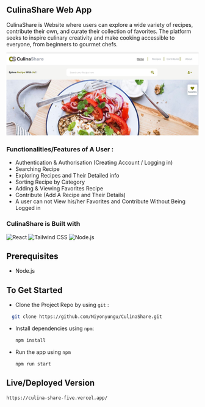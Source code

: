 ## CulinaShare Web App

CulinaShare is Website where users can explore a wide variety of recipes, contribute their own, and curate their collection of favorites. The platform seeks to inspire culinary creativity and make cooking accessible to everyone, from beginners to gourmet chefs.

![Project Screenshot](./src/assets/images/CulinaShareR.JPG)


### Functionalities/Features of A User :

- Authentication & Authorisation (Creating Account / Logging in)
- Searching Recipe
- Exploring Recipes and Their Detailed info
- Sorting Recipe by Category
- Adding & Viewing Favorites Recipe
- Contribute (Add A Recipe and Their Details)
- A user can not View his/her Favorites and Contribute Without Being Logged in


### CulinaShare is Built with

![React](https://img.shields.io/badge/React-17.0.2-blue)
![Tailwind CSS](https://img.shields.io/badge/Tailwind_CSS-2.2.19-green)
![Node.js](https://img.shields.io/badge/Node.js-14.17.4-lightgrey)

## Prerequisites

  - Node.js 

## To Get Started 

- Clone the Project Repo by using `git` : 

``` bash 
  git clone https://github.com/Niyonyungu/CulinaShare.git
```

- Install dependencies using `npm`: 
  ```bash
  npm install
  ```
- Run the app using `npm`
  ```bash
  npm run start
  ```

## Live/Deployed Version

 ```bash
 https://culina-share-five.vercel.app/
  ```





